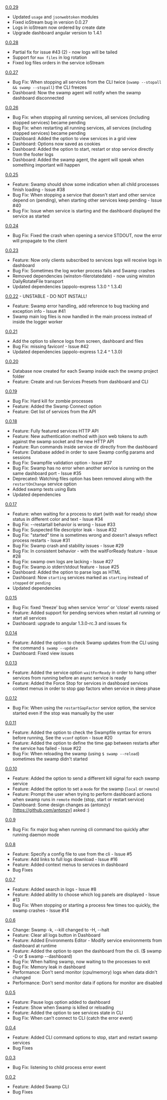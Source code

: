 [0.0.29](https://github.com/uditalias/swamp/releases/tag/0.0.29)
* Updated `usage` and `jsonwebtoken` modules
* Fixed ioStream bug in version 0.0.27
* Logs in ioStream now ordered by create date
* Upgrade dashboard angular version to 1.4.1

[0.0.28](https://github.com/uditalias/swamp/releases/tag/0.0.28)
* Partial fix for issue #43 (2) - now logs will be tailed
* Support for `max files` in log rotation
* Fixed log files orders in the service ioStream

[0.0.27](https://github.com/uditalias/swamp/releases/tag/0.0.27)
* Bug Fix: When stopping all services from the CLI twice (`swamp --stopall && swamp --stopall`) the CLI freezes
* Dashboard: Now the swamp agent will notify when the swamp dashboard disconnected

[0.0.26](https://github.com/uditalias/swamp/releases/tag/0.0.26)
* Bug Fix: when stopping all running services, all services (including stopped services) became pending
* Bug Fix: when restarting all running services, all services (including stopped services) became pending
* Dashboard: Added the option to view services in a grid view
* Dashboard: Options now saved as cookies
* Dashboard: Added the option to start, restart or stop service directly from the footer logs
* Dashboard: Added the swamp agent, the agent will speak when something important will happen

[0.0.25](https://github.com/uditalias/swamp/releases/tag/0.0.25)
* Feature: Swamp should show some indication when all child processes finish loading - Issue #38
* Bug Fix: When stopping a service that doesn't start and other service depend on (pending), when starting other services keep pending - Issue #40
* Bug Fix: Issue when service is starting and the dashboard displayed the service as started

[0.0.24](https://github.com/uditalias/swamp/releases/tag/0.0.24)
* Bug Fix: Fixed the crash when opening a service STDOUT, now the error will propagate to the client

[0.0.23](https://github.com/uditalias/swamp/releases/tag/0.0.23)
* Feature: Now only clients subscribed to services logs will receive logs in dashboard
* Bug Fix: Sometimes the log worker process fails and Swamp crashes
* Removed dependencies (winston-filerotatedate) - now using winston DailyRotateFile transport
* Updated dependencies (appolo-express 1.3.0 ^ 1.3.4)

[0.0.22](https://github.com/uditalias/swamp/releases/tag/0.0.22) - UNSTABLE - DO NOT INSTALL!
* Feature: Swamp error handling, add reference to bug tracking and exception info - Issue #41
* Swamp main log files is now handled in the main process instead of inside the logger worker

[0.0.21](https://github.com/uditalias/swamp/releases/tag/0.0.21)
* Add the option to silence logs from screen, dashboard and files
* Bug Fix: missing favicon! - Issue #42
* Updated dependencies (appolo-express 1.2.4 ^ 1.3.0)

[0.0.20](https://github.com/uditalias/swamp/releases/tag/0.0.20)
* Database now created for each Swamp inside each the swamp project folder
* Feature: Create and run Services Presets from dashboard and CLI

[0.0.19](https://github.com/uditalias/swamp/releases/tag/0.0.19)
* Bug Fix: Hard kill for zombie processes
* Feature: Added the Swamp Connect option
* Feature: Get list of services from the API

[0.0.18](https://github.com/uditalias/swamp/releases/tag/0.0.18)
* Feature: Fully featured services HTTP API
* Feature: New authentication method with json web tokens to auth against the swamp socket and the new HTTP API
* Feature: Run commands inside service dir directly from the dashboard
* Feature: Database added in order to save Swamp config params and sessions
* Bug Fix: Swampfile validation option - Issue #37
* Bug Fix: Swamp has no error when another service is running on the same dashboard port - Issue #35
* Deprecated: Watching files option has been removed along with the `restartOnChange` service option
* Added swamp tests using Bats
* Updated dependencies

[0.0.17](https://github.com/uditalias/swamp/releases/tag/0.0.17)
* Feature: when waiting for a process to start (with wait for ready) show status in different color and text - Issue #34
* Bug Fix: --restartall behavior is wrong - Issue #33
* Bug Fix: Suspected file descriptor leak - Issue #32
* Bug Fix: "started" time is sometimes wrong and doesn't always reflect process restarts - Issue #31
* Bug Fix: Swamp crash and stability issues - Issue #29
* Bug Fix: In consistent behavior - with the waitForReady feature - Issue #28
* Bug Fix: swamp own logs are lacking - Issue #27
* Bug Fix: Swamp.io stderr/stdout feature - Issue #25
* Dashboard: Added the option to parse logs as HTML
* Dashboard: Now `starting` services marked as `starting` instead of `stopped` or `pending`
* Updated dependencies

[0.0.15](https://github.com/uditalias/swamp/releases/tag/0.0.15)
* Bug Fix: fixed 'freeze' bug when service 'error' or 'close' events raised
* Feature: Added support for pending services when restart all running or start all services
* Dashboard: upgrade to angular 1.3.0-rc.3 and issues fix

[0.0.14](https://github.com/uditalias/swamp/releases/tag/0.0.14)
* Feature: Added the option to check Swamp updates from the CLI using the command `$ swamp --update`
* Dashboard: Fixed view issues

[0.0.13](https://github.com/uditalias/swamp/releases/tag/0.0.13)
* Feature: Added the service option `waitForReady` in order to hang other services from running before an async service is ready
* Feature: Added the Force Stop for services in dashboard services context menus in order to stop gap factors when service in sleep phase

[0.0.12](https://github.com/uditalias/swamp/releases/tag/0.0.12)
* Bug Fix: When using the `restartGapFactor` service option, the service started even if the stop was manually by the user

[0.0.11](https://github.com/uditalias/swamp/releases/tag/0.0.11)
* Feature: Added the option to check the Swampfile syntax for errors before running, See the `vconf` option - Issue #20
* Feature: Added the option to define the time gap between restarts after the service has failed - Issue #22
* Bug Fix: When reloading the swamp (using `$ swamp --reload`) sometimes the swamp didn't started

[0.0.10](https://github.com/uditalias/swamp/releases/tag/0.0.10)
* Feature: Added the option to send a different kill signal for each swamp service
* Feature: Added the option to set a `mode` for the swamp (`local` or `remote`)
* Feature: Prompt the user when trying to perform dashboard actions when swamp runs in `remote` mode (stop, start or restart service)
* Dashboard: Some design changes as (antonzy)[https://github.com/antonzy] asked :)

[0.0.9](https://github.com/uditalias/swamp/releases/tag/0.0.9)
* Bug Fix: fix major bug when running cli command too quickly after running daemon mode

[0.0.8](https://github.com/uditalias/swamp/releases/tag/0.0.8)
* Feature: Specify a config file to use from the cli - Issue #5
* Feature: Add links to full logs download - Issue #16
* Feature: Added context menus to services in dashboard
* Bug Fixes

[0.0.7](https://github.com/uditalias/swamp/releases/tag/0.0.7)
* Feature: Added search in logs - Issue #8
* Feature: Added ability to choose which log panels are displayed - Issue #13
* Bug Fix: When stopping or starting a process few times too quickly, the swamp crashes - Issue #14

[0.0.6](https://github.com/uditalias/swamp/releases/tag/0.0.6)
* Change: Swamp -k, --kill changed to -H, --halt
* Feature: Clear all logs button in Dashboard
* Feature: Added Environments Editor - Modify service environments from dashboard at runtime
* Feature: Added the option to open the dashboard from the cli. ($ swamp -D or $ swamp --dashboard)
* Bug Fix: When halting swamp, now waiting to the processes to exit
* Bug Fix: Memory leak in dashboard
* Performance: Don't send monitor (cpu/memory) logs when data didn't changed
* Performance: Don't send monitor data if options for monitor are disabled

[0.0.5](https://github.com/uditalias/swamp/releases/tag/0.0.5)
* Feature: Pause logs option added to dashboard
* Feature: Show when Swamp is killed or reloading
* Feature: Added the option to see services state in CLI
* Bug Fix: When can't connect to CLI (catch the error event)

[0.0.4](https://github.com/uditalias/swamp/releases/tag/0.0.4)
* Feature: Added CLI command options to stop, start and restart swamp services
* Bug Fixes

[0.0.3](https://github.com/uditalias/swamp/releases/tag/0.0.3)
* Bug Fix: listening to child process error event

[0.0.2](https://github.com/uditalias/swamp/releases/tag/0.0.2)
* Feature: Added Swamp CLI
* Bug Fixes
